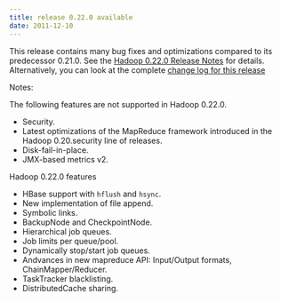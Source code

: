 ```yaml
---
title: release 0.22.0 available
date: 2011-12-10
---
```

<!---
  Licensed under the Apache License, Version 2.0 (the "License");
  you may not use this file except in compliance with the License.
  You may obtain a copy of the License at

   http://www.apache.org/licenses/LICENSE-2.0

  Unless required by applicable law or agreed to in writing, software
  distributed under the License is distributed on an "AS IS" BASIS,
  WITHOUT WARRANTIES OR CONDITIONS OF ANY KIND, either express or implied.
  See the License for the specific language governing permissions and
  limitations under the License. See accompanying LICENSE file.
-->

This release contains many bug fixes and optimizations compared to its
predecessor 0.21.0. See the [Hadoop 0.22.0 Release
Notes](http://hadoop.apache.org/docs/r0.22.0/releasenotes.html) for
details. Alternatively, you can look at the complete [change log for
this release](http://hadoop.apache.org/docs/r0.22.0/changes.html)

Notes:

The following features are not supported in Hadoop 0.22.0.

-   Security.
-   Latest optimizations of the MapReduce framework introduced in the
Hadoop 0.20.security line of releases.
-   Disk-fail-in-place.
-   JMX-based metrics v2.

Hadoop 0.22.0 features

-   HBase support with `hflush` and `hsync`.
-   New implementation of file append.
-   Symbolic links.
-   BackupNode and CheckpointNode.
-   Hierarchical job queues.
-   Job limits per queue/pool.
-   Dynamically stop/start job queues.
-   Andvances in new mapreduce API: Input/Output formats,
ChainMapper/Reducer.
-   TaskTracker blacklisting.
-   DistributedCache sharing.

